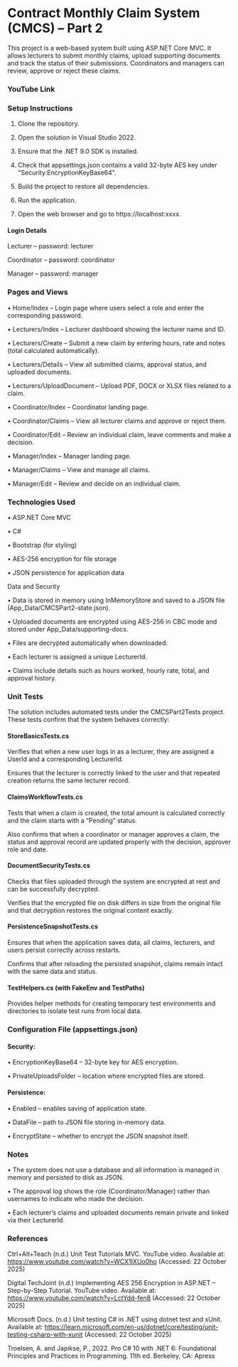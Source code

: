 # Contract Monthly Claim System (CMCS) – Part 2



This project is a web-based system built using ASP.NET Core MVC. It allows lecturers to submit monthly claims, upload supporting documents and track the status of their submissions. Coordinators and managers can review, approve or reject these claims.



### YouTube Link



### Setup Instructions



1. Clone the repository.
   
2. Open the solution in Visual Studio 2022.
   
3. Ensure that the .NET 9.0 SDK is installed.
   
4. Check that appsettings.json contains a valid 32-byte AES key under "Security:EncryptionKeyBase64".
   
5. Build the project to restore all dependencies.
   
6. Run the application.
   
7. Open the web browser and go to https://localhost:xxxx.



#### Login Details

Lecturer – password: lecturer

Coordinator – password: coordinator

Manager – password: manager



### Pages and Views

• Home/Index – Login page where users select a role and enter the corresponding password.

• Lecturers/Index – Lecturer dashboard showing the lecturer name and ID.

• Lecturers/Create – Submit a new claim by entering hours, rate and notes (total calculated automatically).

• Lecturers/Details – View all submitted claims, approval status, and uploaded documents.

• Lecturers/UploadDocument – Upload PDF, DOCX or XLSX files related to a claim.

• Coordinator/Index – Coordinator landing page.

• Coordinator/Claims – View all lecturer claims and approve or reject them.

• Coordinator/Edit – Review an individual claim, leave comments and make a decision.

• Manager/Index – Manager landing page.

• Manager/Claims – View and manage all claims.

• Manager/Edit – Review and decide on an individual claim.



### Technologies Used

• ASP.NET Core MVC

• C#

• Bootstrap (for styling)

• AES-256 encryption for file storage

• JSON persistence for application data



Data and Security

• Data is stored in memory using InMemoryStore and saved to a JSON file (App\_Data/CMCSPart2-state.json).

• Uploaded documents are encrypted using AES-256 in CBC mode and stored under App\_Data/supporting-docs.

• Files are decrypted automatically when downloaded.

• Each lecturer is assigned a unique LecturerId.

• Claims include details such as hours worked, hourly rate, total, and approval history.



### Unit Tests

The solution includes automated tests under the CMCSPart2Tests project. These tests confirm that the system behaves correctly:



#### StoreBasicsTests.cs

Verifies that when a new user logs in as a lecturer, they are assigned a UserId and a corresponding LecturerId.

Ensures that the lecturer is correctly linked to the user and that repeated creation returns the same lecturer record.



#### ClaimsWorkflowTests.cs

Tests that when a claim is created, the total amount is calculated correctly and the claim starts with a “Pending” status.

Also confirms that when a coordinator or manager approves a claim, the status and approval record are updated properly with the decision, approver role and date.



#### DocumentSecurityTests.cs

Checks that files uploaded through the system are encrypted at rest and can be successfully decrypted.

Verifies that the encrypted file on disk differs in size from the original file and that decryption restores the original content exactly.



#### PersistenceSnapshotTests.cs

Ensures that when the application saves data, all claims, lecturers, and users persist correctly across restarts.

Confirms that after reloading the persisted snapshot, claims remain intact with the same data and status.



#### TestHelpers.cs (with FakeEnv and TestPaths)

Provides helper methods for creating temporary test environments and directories to isolate test runs from local data.



### Configuration File (appsettings.json)

#### Security:

• EncryptionKeyBase64 – 32-byte key for AES encryption.

• PrivateUploadsFolder – location where encrypted files are stored.



#### Persistence:

• Enabled – enables saving of application state.

• DataFile – path to JSON file storing in-memory data.

• EncryptState – whether to encrypt the JSON snapshot itself.



### Notes

• The system does not use a database and all information is managed in memory and persisted to disk as JSON.

• The approval log shows the role (Coordinator/Manager) rather than usernames to indicate who made the decision.

• Each lecturer’s claims and uploaded documents remain private and linked via their LecturerId.



### References

Ctrl+Alt+Teach (n.d.) Unit Test Tutorials MVC. YouTube video. Available at: https://www.youtube.com/watch?v=WCX1IXUo0ho (Accessed: 22 October 2025)

Digital TechJoint (n.d.) Implementing AES 256 Encryption in ASP.NET – Step-by-Step Tutorial. YouTube video. Available at: https://www.youtube.com/watch?v=LctYdd-fen8 (Accessed: 22 October 2025)

Microsoft Docs. (n.d.) Unit testing C# in .NET using dotnet test and xUnit. Available at: https://learn.microsoft.com/en-us/dotnet/core/testing/unit-testing-csharp-with-xunit (Accessed: 22 October 2025)

Troelsen, A. and Japikse, P., 2022. Pro C# 10 with .NET 6: Foundational Principles and Practices in Programming. 11th ed. Berkeley, CA: Apress







